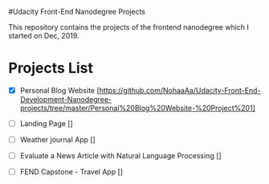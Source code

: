 #Udacity Front-End Nanodegree Projects

This repository contains the projects of the frontend nanodegree which I started on Dec, 2019.


# Projects List

- [x] Personal Blog Website [https://github.com/NohaaAa/Udacity-Front-End-Development-Nanodegree-projects/tree/master/Personal%20Blog%20Website-%20Project%201]

- [ ] Landing Page []
- [ ] Weather journal App []
- [ ] Evaluate a News Article with Natural Language Processing []
- [ ] FEND Capstone - Travel App []
